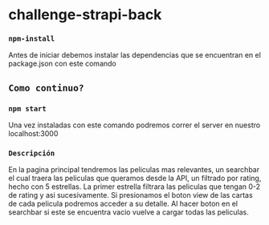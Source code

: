 # challenge-strapi-back
### `npm-install`
Antes de iniciar debemos instalar las dependencias que se encuentran en el package.json con este comando
## `Como continuo?`
### `npm start`
Una vez instaladas con este comando podremos correr el server en nuestro localhost:3000

### `Descripción`
En la pagina principal tendremos las peliculas mas relevantes, un searchbar el cual traera las peliculas que queramos desde la API, un filtrado por rating, hecho con 5 estrellas. La primer estrella filtrara las peliculas que tengan 0-2 de rating y asi sucesivamente.
Si presionamos el boton view de las cartas de cada pelicula podremos acceder a su detalle.
Al hacer boton en el searchbar si este se encuentra vacio vuelve a cargar todas las peliculas.
